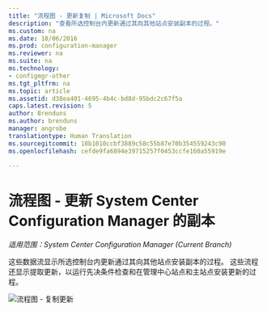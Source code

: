 ```yaml
---
title: "流程图 - 更新复制 | Microsoft Docs"
description: "查看所选控制台内更新通过其向其他站点安装副本的过程。"
ms.custom: na
ms.date: 10/06/2016
ms.prod: configuration-manager
ms.reviewer: na
ms.suite: na
ms.technology:
- configmgr-other
ms.tgt_pltfrm: na
ms.topic: article
ms.assetid: d38ea401-4695-4b4c-bd8d-95bdc2c67f5a
caps.latest.revision: 5
author: Brenduns
ms.author: brenduns
manager: angrobe
translationtype: Human Translation
ms.sourcegitcommit: 10b1010ccbf3889c58c55b87e70b354559243c90
ms.openlocfilehash: cefde9fa6894e39715257f0453ccfe160a55919e

---
```

# <a name="flowchart---update-replication-for-system-center-configuration-manager"></a>流程图 - 更新 System Center Configuration Manager 的副本

*适用范围：System Center Configuration Manager (Current Branch)*

这些数据流显示所选控制台内更新通过其向其他站点安装副本的过程。 这些流程还显示提取更新，以运行先决条件检查和在管理中心站点和主站点安装更新的过程。  

 ![流程图 - 复制更新](media/Flowchart---Replicate-updates.png)  



<!--HONumber=Dec16_HO3-->


